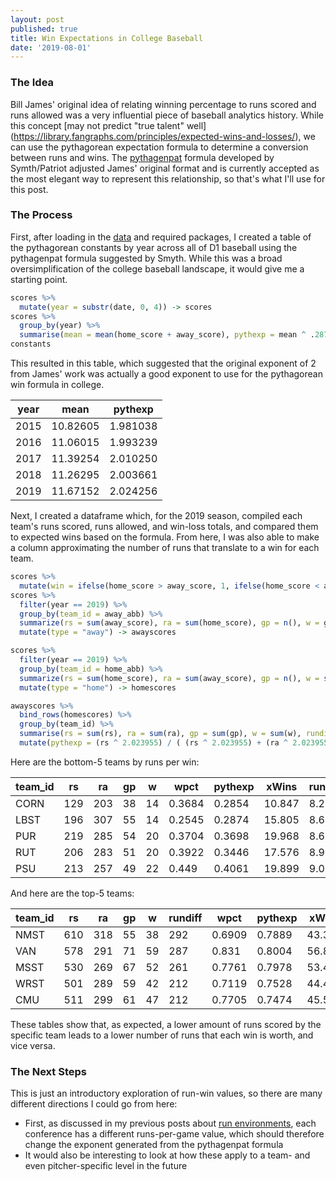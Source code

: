 ```yaml
---
layout: post
published: true
title: Win Expectations in College Baseball
date: '2019-08-01'
---
```

### The Idea
Bill James' original idea of relating winning percentage to runs scored and runs allowed was a very influential piece of baseball analytics history. While this concept [may not predict "true talent" well] (https://library.fangraphs.com/principles/expected-wins-and-losses/), we can use the pythagorean expectation formula to determine a conversion between runs and wins. The [pythagenpat](http://gosu02.tripod.com/id69.html) formula developed by Symth/Patriot adjusted James' original format and is currently accepted as the most elegant way to represent this relationship, so that's what I'll use for this post.

### The Process
First, after loading in the [data](https://github.com/milesok/milesok.github.io/tree/master/files/run_win_files/pt1) and required packages, I created a table of the pythagorean constants by year across all of D1 baseball using the pythagenpat formula suggested by Smyth. While this was a broad oversimplification of the college baseball landscape, it would give me a starting point.
```r
scores %>%
  mutate(year = substr(date, 0, 4)) -> scores
scores %>%
  group_by(year) %>%
  summarise(mean = mean(home_score + away_score), pythexp = mean ^ .287) -> constants
constants
```
This resulted in this table, which suggested that the original exponent of 2 from James' work was actually a  good exponent to use for the pythagorean win formula in college.  

| year | mean     | pythexp  |
|------|----------|----------|
| 2015 | 10.82605 | 1.981038 |
| 2016 | 11.06015 | 1.993239 |
| 2017 | 11.39254 | 2.010250 |
| 2018 | 11.26295 | 2.003661 |
| 2019 | 11.67152 | 2.024256 |

Next, I created a dataframe which, for the 2019 season, compiled each team's runs scored, runs allowed, and win-loss totals, and compared them to expected wins based on the formula. From here, I was also able to make a column approximating the number of runs that translate to a win for each team.
```r
scores %>%
  mutate(win = ifelse(home_score > away_score, 1, ifelse(home_score < away_score, 0, .5))) -> scores
scores %>%
  filter(year == 2019) %>%
  group_by(team_id = away_abb) %>%
  summarize(rs = sum(away_score), ra = sum(home_score), gp = n(), w = gp-sum(win)) %>%
  mutate(type = "away") -> awayscores

scores %>%
  filter(year == 2019) %>%
  group_by(team_id = home_abb) %>%
  summarize(rs = sum(home_score), ra = sum(away_score), gp = n(), w = sum(win)) %>%
  mutate(type = "home") -> homescores

awayscores %>%
  bind_rows(homescores) %>%
  group_by(team_id) %>%
  summarise(rs = sum(rs), ra = sum(ra), gp = sum(gp), w = sum(w), rundiff = rs-ra) %>%
  mutate(pythexp = (rs ^ 2.023955) / ( (rs ^ 2.023955) + (ra ^ 2.023955)), wpct = w/gp, xWins = pythexp*gp, runs_win = (rs^2+ra^2)^2/(gp*2*rs*ra^2))
```
Here are the bottom-5 teams by runs per win:  

|    team_id    |    rs    |    ra    |    gp    |    w    |       wpct       |       pythexp       |       xWins       |       runs_win       |
|---------------|----------|----------|----------|---------|------------------|---------------------|-------------------|----------------------|
| CORN          | 129      | 203      | 38       | 14      | 0.3684           | 0.2854              | 10.847            | 8.2835               |
| LBST          | 196      | 307      | 55       | 14      | 0.2545           | 0.2874              | 15.805            | 8.6614               |
| PUR           | 219      | 285      | 54       | 20      | 0.3704           | 0.3698              | 19.968            | 8.6871               |
| RUT           | 206      | 283      | 51       | 20      | 0.3922           | 0.3446              | 17.576            | 8.9209               |
| PSU           | 213      | 257      | 49       | 22      | 0.449            | 0.4061              | 19.899            | 9.0041               |

And here are the top-5 teams:  

|    team_id    |    rs    |    ra    |    gp    |    w    |    rundiff    |    wpct    |    pythexp    |    xWins    |    runs_win    |
|---------------|----------|----------|----------|---------|---------------|------------|---------------|-------------|----------------|
| NMST          | 610      | 318      | 55       | 38      | 292           | 0.6909     | 0.7889        | 43.391      | 33.003         |
| VAN           | 578      | 291      | 71       | 59      | 287           | 0.831      | 0.8004        | 56.83       | 25.231         |
| MSST          | 530      | 269      | 67       | 52      | 261           | 0.7761     | 0.7978        | 53.452      | 24.283         |
| WRST          | 501      | 289      | 59       | 42      | 212           | 0.7119     | 0.7528        | 44.415      | 22.664         |
| CMU           | 511      | 299      | 61       | 47      | 212           | 0.7705     | 0.7474        | 45.59       | 22.045         |

These tables show that, as expected, a lower amount of runs scored by the specific team leads to a lower number of runs that each win is worth, and vice versa.


### The Next Steps
This is just an introductory exploration of run-win values, so there are many different directions I could go from here:
* First, as discussed in my previous posts about [run environments](https://milesok.github.io/2019-07-30-college-baseball-run-environments-pt-1/), each conference has a different runs-per-game value, which should therefore change the exponent generated from the pythagenpat formula
* It would also be interesting to look at how these apply to a team- and even pitcher-specific level in the future
